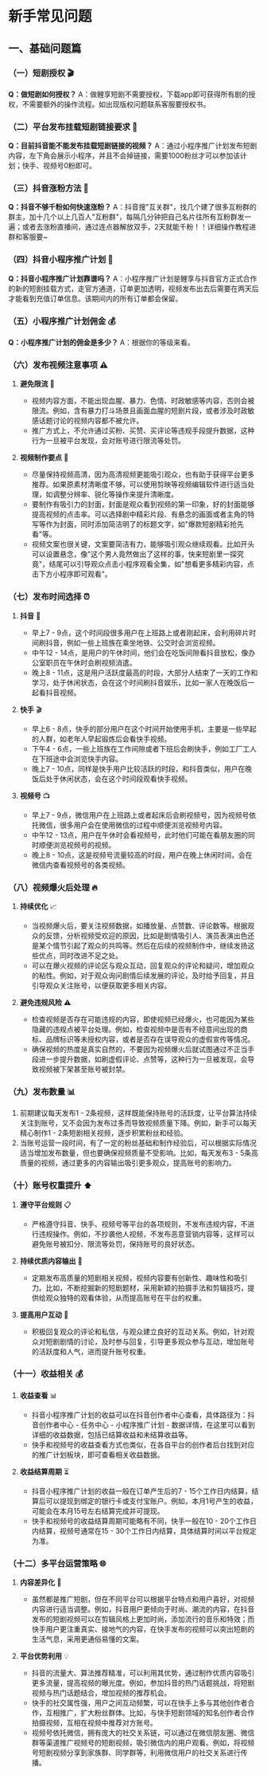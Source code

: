 # 新手常见问题

## 一、基础问题篇

### （一）短剧授权 🎬
**Q：做短剧如何授权？**
A：做鲤享短剧不需要授权，下载app即可获得所有剧的授权，不需要额外的操作流程。如出现版权问题联系客服要授权书。

### （二）平台发布挂载短剧链接要求 🔗
**Q：目前抖音能不能发布挂载短剧链接的视频？**
A：通过小程序推广计划发布短剧内容，左下角会展示小程序，并且不会掉链接，需要1000粉丝才可以参加该计划；快手、视频号0粉即可。

### （三）抖音涨粉方法 👥
**Q：抖音不够千粉如何快速涨粉？**
A：抖音搜"互关群"，找几个建了很多互粉群的群主，加十几个以上几百人"互粉群"，每隔几分钟把自己名片往所有互粉群发一遍；或者去涨粉直播间，通过连点器解放双手，2天就能千粉！！详细操作教程进群和客服要~

### （四）抖音小程序推广计划 📱
**Q：抖音小程序推广计划靠谱吗？**
A：小程序推广计划是鲤享与抖音官方正式合作的新的短剧挂载方式，走官方通道，订单更加透明，视频发布出去后需要在两天后才能看到充值订单信息。该期间内的所有订单都会保留。

### （五）小程序推广计划佣金 💰
**Q：小程序推广计划的佣金是多少？**
A：根据你的等级来看。

### （六）发布视频注意事项 ⚠️

1. **避免限流** 🚫
   - 视频内容方面，不能出现血腥、暴力、色情、时政敏感等内容，否则会被限流。例如，含有暴力打斗场景且画面血腥的短剧片段，或者涉及时政敏感话题讨论的视频内容都不被允许。
   - 推广方式上，不允许通过买粉、买赞、买评论等违规手段提升数据，这种行为一旦被平台发现，会对账号进行限流等处罚。

2. **视频制作要点** 🎥
   - 尽量保持视频高清，因为高清视频更能吸引观众，也有助于获得平台更多推荐。如果原素材清晰度不够，可以使用剪映等视频编辑软件进行适当处理，如调整分辨率、锐化等操作来提升清晰度。
   - 要制作有吸引力的封面，封面是观众看到视频的第一印象，好的封面能够提高视频的点击率。可以选择剧中精彩片段、有悬念的画面或者主角的特写等作为封面，同时添加简洁明了的标题文字，如"爆款短剧精彩抢先看"等。
   - 视频文案也很关键，文案要简洁有力，能够吸引观众继续观看。比如开头可以设置悬念，像"这个男人竟然做出了这样的事，快来短剧里一探究竟"，结尾可以引导观众点击小程序观看全集，如"想看更多精彩内容，点击下方小程序即可观看"。

### （七）发布时间选择 ⏰

1. **抖音** 📱
   - 早上7 - 9点，这个时间段很多用户在上班路上或者刚起床，会利用碎片时间刷抖音，例如一些上班族在乘坐地铁、公交时会浏览视频。
   - 中午12 - 14点，是用户的午休时间，他们会在吃饭间隙看抖音放松，像办公室职员在午休时会刷视频消遣。
   - 晚上8 - 11点，这是用户活跃度最高的时段，大部分人结束了一天的工作和学习，处于休闲状态，会在这个时间刷抖音娱乐，比如一家人在晚饭后一起看抖音视频。

2. **快手** 🎬
   - 早上6 - 8点，快手的部分用户在这个时间开始使用手机，主要是一些早起的人群，如老年人早起锻炼后会看快手视频。
   - 下午4 - 6点，一些上班族在工作间隙或者下班后会刷快手，例如工厂工人在下班途中会浏览快手内容。
   - 晚上7 - 10点，同样是快手用户比较活跃的时段，和抖音类似，用户在晚饭后处于休闲状态，会在这个时间段观看快手视频。

3. **视频号** 📺
   - 早上7 - 9点，微信用户在上班路上或者起床后会刷视频号，因为视频号依托微信，很多用户会在使用微信的过程中顺便浏览视频号内容。
   - 中午12 - 13点，用户在午休时会看视频号，此时他们可能在看朋友圈的同时顺便浏览视频号的视频。
   - 晚上8 - 10点，这是视频号流量较高的时段，用户在晚上休闲时间，会在微信内查看视频号的各类视频。

### （八）视频爆火后处理 🔥

1. **持续优化** 📈
   - 当视频爆火后，要关注视频数据，如播放量、点赞数、评论数等。根据观众的反馈，分析视频受欢迎的原因，比如是剧情吸引人、演员表演出色还是某个情节引起了观众的共鸣等。然后在后续的视频制作中，继续发扬这些优点，同时改进不足之处。
   - 可以在爆火视频的评论区与观众互动，回复观众的评论和疑问，增加观众的粘性。例如，对于观众询问剧情后续发展的评论，及时给予回复，并且引导观众关注账号，以便获取更多相关内容。

2. **避免违规风险** ⚠️
   - 检查视频是否存在可能违规的内容，即使视频已经爆火，也可能因为某些隐藏的违规点被平台处理。例如，检查视频中是否有不经意间出现的商标、品牌标识等未授权内容，或者是否存在误导观众的虚假宣传等情况。
   - 确保视频的热度是真实自然的，不要因为视频爆火后就试图通过不正当手段进一步提升数据，如刷虚假评论、点赞等，这种行为一旦被发现，会导致视频被下架甚至账号被封禁。

### （九）发布数量 📊
1. 前期建议每天发布1 - 2条视频，这样既能保持账号的活跃度，让平台算法持续关注到账号，又不会因为发布过多而导致视频质量下降。例如，新手可以每天精心制作1 - 2条短剧相关视频，逐步积累粉丝和经验。
2. 当账号运营一段时间，有了一定的粉丝基础和制作经验后，可以根据实际情况适当增加发布数量，但也要确保视频质量不受影响。比如，每天发布3 - 5条高质量的视频，通过更多的内容输出吸引更多观众，提高账号的影响力。

### （十）账号权重提升 ⬆️

1. **遵守平台规则** 📋
   - 严格遵守抖音、快手、视频号等平台的各项规则，不发布违规内容，不进行违规操作。例如，不抄袭他人视频，不发布恶意营销内容等，这样可以避免账号被扣分、限流等处罚，保持账号的良好状态。

2. **持续优质内容输出** 🎯
   - 定期发布高质量的短剧相关视频，视频内容要有创新性、趣味性和吸引力。比如，不断挖掘新的短剧题材，采用新颖的拍摄手法和剪辑技巧，提供给观众独特的观看体验，从而提高账号在平台的权重。

3. **提高用户互动** 💬
   - 积极回复观众的评论和私信，与观众建立良好的互动关系。例如，针对观众对短剧剧情的讨论，及时参与回复，引导更多观众参与互动，增加账号的活跃度和人气，进而提升账号权重。

### （十一）收益相关 💰

1. **收益查看** 📊
   - 抖音小程序推广计划的收益可以在抖音创作者中心查看，具体路径为：抖音创作者中心 - 任务中心 - 小程序推广计划 - 数据详情，在这里可以看到详细的收益数据，包括已结算收益和未结算收益等。
   - 快手和视频号的收益查看方式也类似，在各自平台的创作者后台找到对应的推广计划板块，即可查看相关收益数据。

2. **收益结算周期** ⏳
   - 抖音小程序推广计划的收益一般在订单产生后的7 - 15个工作日内结算，结算后可以提现到绑定的银行卡或支付宝账户。例如，本月1号产生的收益，可能会在本月15号左右结算完成并可提现。
   - 快手和视频号的收益结算周期可能略有不同，快手一般在10 - 20个工作日内结算，视频号通常在15 - 30个工作日内结算，具体结算时间以平台规定为准。

### （十二）多平台运营策略 🌐

1. **内容差异化** 🎯
   - 虽然都是推广短剧，但在不同平台可以根据平台特点和用户喜好，对视频内容进行适当调整。例如，抖音用户更倾向于时尚、潮流的内容，在抖音发布的短剧视频可以在剪辑风格上更加时尚，添加流行的音乐和特效；而快手用户更注重真实、接地气的内容，在快手发布的视频可以突出短剧的生活气息，采用更通俗易懂的文案。

2. **平台优势利用** 💡
   - 抖音的流量大、算法推荐精准，可以利用其优势，通过制作优质内容吸引更多流量，提高视频的曝光度。例如，参加抖音的热门话题挑战，将短剧视频与热门话题结合，增加视频的推荐机会。
   - 快手的社交属性强，用户之间互动频繁，可以在快手上多与其他创作者合作，互相推广，扩大粉丝群体。比如，与快手短剧领域的知名创作者合作拍摄视频，互相在视频中推荐对方账号。
   - 视频号依托微信，拥有庞大的社交关系链，可以通过在微信朋友圈、微信群等渠道推广视频号的短剧视频，吸引微信内的用户观看。例如，将视频号短剧视频分享到家族群、同学群等，利用微信用户的社交关系进行传播。